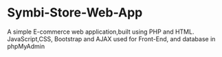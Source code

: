 # Symbi-Store-Web-App
A simple E-commerce web application,built using PHP and HTML. JavaScript,CSS, Bootstrap and AJAX used for Front-End, and database in phpMyAdmin
